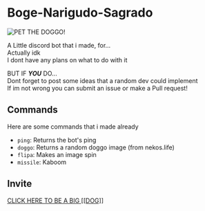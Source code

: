 # Boge-Narigudo-Sagrado
![PET THE DOGGO!](https://media.discordapp.net/attachments/854785811622133790/854845450316939334/index.gif)  
  
A Little discord bot that i made, for...  
Actually idk  
I dont have any plans on what to do with it  
  
  
BUT IF ***YOU*** DO...  
Dont forget to post some ideas that a random dev could implement  
If im not wrong you can submit an issue or make a Pull request!

## Commands
Here are some commands that i made already
* `ping`: Returns the bot's ping
* `doggo`: Returns a random doggo image (from nekos.life)
* `flipa`: Makes an image spin
* `missile`: Kaboom
## Invite
[CLICK HERE TO BE A BIG [[DOG]]](https://discord.com/api/oauth2/authorize?client_id=854466771507085342&permissions=2251672896&scope=bot%20applications.commands)
